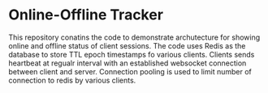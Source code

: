 # Online-Offline Tracker

This repository conatins the code to demonstrate archutecture for showing online and offline status of client sessions. The code uses Redis as the database to store TTL epoch timestamps fo various clients. Clients sends heartbeat at regualr interval with an established websocket connection between client and server.
Connection pooling is used to limit number of connection to redis by various clients.
